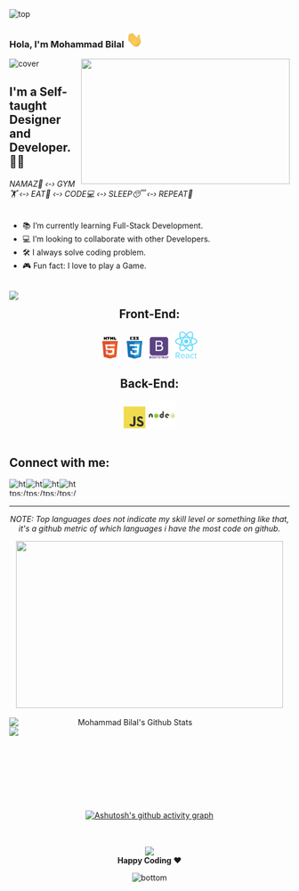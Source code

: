 <!--
**immohammedbilal98/immohammedbilal98** is a ✨ _special_ ✨ repository because its `README.md` (this file) appears on your GitHub profile.
-->
<img src="https://user-images.githubusercontent.com/49686277/119872504-2c2f2a00-bf41-11eb-90a9-bfad08b0a130.PNG" alt="top" />

### Hola, I'm Mohammad Bilal <img src="https://raw.githubusercontent.com/ABSphreak/ABSphreak/master/gifs/Hi.gif" width="30px"></h2>

<img src="https://user-images.githubusercontent.com/49686277/109705521-4e6b1300-7bb1-11eb-8380-48681240721a.png" alt="cover" />


<img align="right" src="https://www.mygo.ge/uploads/blog/1584023795.jpg" height='225' width='375'/> 

## I'm a Self-taught Designer and Developer. 👨‍💻
###### NAMAZ🤲 ‹-› GYM🏋️ ‹-› EAT🥣 ‹-› CODE💻 ‹-› SLEEP😴 ‹-› REPEAT🔁   
 
-  📚 I’m currently learning Full-Stack Development.
-  💻 I’m looking to collaborate with other Developers.
-  🛠 I always solve coding problem.
-  🎮 Fun fact: I love to play a Game.
<br>

<img align="left" src="https://user-images.githubusercontent.com/49686277/95300282-93a64580-089c-11eb-80ec-2ae2481368d8.gif" width="328"> 

<h2 align="center">Front-End:</h2>
<div align="center">
<!--  <img  src="https://raw.githubusercontent.com/devicons/devicon/master/icons/c/c-original.svg" alt="c" width="40" height="40"/>
 <img  src="https://raw.githubusercontent.com/devicons/devicon/master/icons/python/python-original.svg" alt="python" width="40" height="40"/> -->
 <img  src="https://raw.githubusercontent.com/devicons/devicon/master/icons/html5/html5-original-wordmark.svg" alt="html5" width="40" height="40"/> 
 <img  src="https://raw.githubusercontent.com/devicons/devicon/master/icons/css3/css3-original-wordmark.svg" alt="css3" width="40" height="40"/> 
 <img  src="https://raw.githubusercontent.com/devicons/devicon/master/icons/bootstrap/bootstrap-plain-wordmark.svg" width="40" height="40"/>
 <img  src="https://raw.githubusercontent.com/devicons/devicon/master/icons/react/react-original-wordmark.svg" alt="react" width="50" height="50"/>

<h2 align="center">Back-End:</h2>
<div align="center">
 <img  src="https://raw.githubusercontent.com/devicons/devicon/master/icons/javascript/javascript-original.svg" width="40" height="40"/> 
 <img  src="https://raw.githubusercontent.com/devicons/devicon/master/icons/nodejs/nodejs-original-wordmark.svg" alt="nodejs" width="50" height="50"/>
 
</div> 

<br>
 
<h2 align="left">Connect with me:</h2>
<a href="https://twitter.com/elysian_97" target="blank"><img align="left" src="https://cdn.jsdelivr.net/npm/simple-icons@3.0.1/icons/twitter.svg" alt="https://twitter.com/elysian_97" height="30" width="30" /></a>
<a href="https://www.linkedin.com/in/mohammedbilal97/" target="blank"><img align="left" src="https://cdn.jsdelivr.net/npm/simple-icons@3.0.1/icons/linkedin.svg" alt="https://www.linkedin.com/in/mohammedbilal97/" height="30" width="30" /></a>
<a href="https://www.facebook.com/elysian.97/" target="blank"><img align="left" src="https://cdn.jsdelivr.net/npm/simple-icons@3.0.1/icons/facebook.svg" alt="https://www.facebook.com/elysian.97/" height="30" width="30" /></a>
<a href="https://www.instagram.com/elysian.97__/" target="blank"><img align="left" src="https://cdn.jsdelivr.net/npm/simple-icons@3.0.1/icons/instagram.svg" alt="https://www.instagram.com/elysian.97__/" height="30" width="30" /></a>
</p>

<br>
<br>

---

_NOTE: Top languages does not indicate my skill level or something like that, it's a github metric of which languages i have the most code on github._

<p align="center">
  <img width="480" height="300" src="https://i.pinimg.com/originals/b9/e4/96/b9e4960c1476c78043d499d975f86cdb.gif">  
</p>

<p>
  <img align="left" alt="Mohammad Bilal's Github Stats" src="https://github-readme-stats.vercel.app/api?username=immohammedbilal98&show_icons=true&locale=en" width="436px">
    <img align="left" src="https://github-readme-stats.anuraghazra1.vercel.app/api/top-langs/?username=immohammedbilal98&layout=compact&theme=light" width="365px">
</p> 


<br/>
<br/>
<br/>
<br/>
<br/>
<br/>
<br/>
<br/>
<br/>

[![Ashutosh's github activity graph](https://activity-graph.herokuapp.com/graph?username=immohammedbilal98&bg_color=000000&color=35a766&line=4e4c9e&point=ffffff&area=true&hide_border=true)](https://github.com/ashutosh00710/github-readme-activity-graph)

<br/>
 
<div>
 <p align="center">
  <img align="center" width="150px" src="https://user-images.githubusercontent.com/49686277/108319748-47b8c500-71db-11eb-89b5-d38b769731e1.PNG">
  <br>
  <strong>Happy Coding</strong> ❤️
 </p> 
</div>


<img src="https://user-images.githubusercontent.com/49686277/119872640-554fba80-bf41-11eb-8a70-7adbf6247341.PNG" alt="bottom"> 
